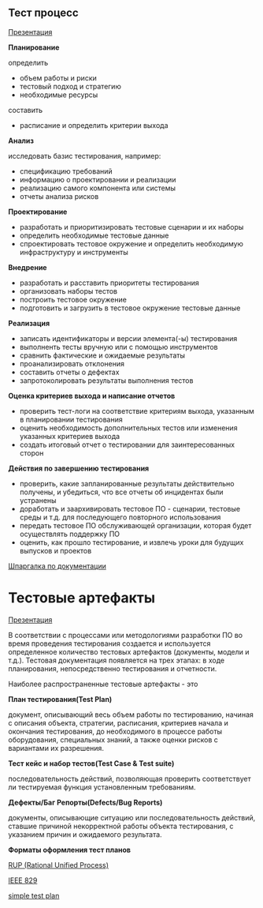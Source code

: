 ## Тест процесс
[Презентация](https://docs.google.com/presentation/d/17kZMyhhchqwJp07ASyfA5bsQ8rQeGOrd/edit?usp=sharing&ouid=116447005932578256378&rtpof=true&sd=true)

**Планирование**

определить
- объем работы и риски
- тестовый подход и стратегию
- необходимые ресурсы

составить
- расписание и определить критерии выхода

**Анализ**

исследовать базис тестирования, например:
- спецификацию требований
- информацию о проектировании и реализации
- реализацию самого компонента или системы
- отчеты анализа рисков

**Проектирование**

- разработать и приоритизировать тестовые сценарии и их наборы
- определить необходимые тестовые данные
- спроектировать тестовое окружение и определить необходимую инфраструктуру и инструменты

**Внедрение**

- разработать и расставить приоритеты тестирования
- организовать наборы тестов
- построить тестовое окружение
- подготовить и загрузить в тестовое окружение тестовые данные

**Реализация**

- записать идентификаторы и версии элемента(-ы) тестирования
- выполненть тесты вручную или с помощью инструментов
- сравнить фактические и ожидаемые результаты
- проанализировать отклонения
- составить отчеты о дефектах
- запротоколировать результаты выполнения тестов

**Оценка критериев выхода и написание отчетов**

- проверить тест-логи на соответствие критериям выхода, указанным в планировании тестирования
- оценить необходимость дополнительных тестов или изменения указанных критериев выхода
- создать итоговый отчет о тестировании для заинтересованных сторон

**Действия по завершению тестирования**

- проверить, какие запланированные результаты действительно получены, и убедиться, что все отчеты об инцидентах были устранены
- доработать и заархивировать тестовое ПО - сценарии, тестовые среды и т.д. для последующего повторного использования
- передать тестовое ПО обслуживающей организации, которая будет осуществлять поддержку ПО
- оценить, как прошло тестирование, и извлечь уроки для будущих выпусков и проектов

[Шпаргалка по документации](https://docs.google.com/spreadsheets/d/1DcGTD7NylJYRmuG2U-wiVlStt2Gwf5vl/edit?usp=sharing&ouid=116447005932578256378&rtpof=true&sd=true)

# Тестовые артефакты

[Презентация](https://docs.google.com/presentation/d/16SBaft7mBg5O39Uu3ABpytwvB_6FFSzb/edit?usp=sharing&ouid=116447005932578256378&rtpof=true&sd=true)

В соответствии с процессами или методологиями разработки ПО во время проведения тестирования создается и используется определенное количество тестовых артефактов (документы, модели и т.д.). Тестовая документация появляется на трех этапах: в ходе планирования, непосредственно тестирования и отчетности.

Наиболее распространенные тестовые артефакты - это

**План тестирования(Test Plan)**

документ, описывающий весь объем работы по тестированию, начиная с описания объекта, стратегии, расписания, критериев начала и окончания тестирования, до необходимого в процессе работы оборудования, специальных знаний, а также оценки рисков с вариантами их разрешения.

**Тест кейс и набор тестов(Test Case & Test suite)**

последовательность действий, позволяющая проверить соответствует ли тестируемая функция установленным требованиям.

**Дефекты/Баг Репорты(Defects/Bug Reports)**

документы, описывающие ситуацию или последовательность действий, ставшие причиной некорректной работы объекта тестирования, с указанием причин и ожидаемого результата.

**Форматы оформления тест планов**

[RUP (Rational Unified Process)](https://docs.google.com/document/d/1C95gRz-dTOsCfCTC9qdxQ0mXPQbbvR42/edit?usp=sharing&ouid=116447005932578256378&rtpof=true&sd=true)

[IEEE 829](https://drive.google.com/file/d/1UOQs5XH1AmQyY_8rfoKSzqsIjmkjaZOS/view?usp=sharing)

[simple test plan](https://docs.google.com/document/d/1ggm5fQdjBKPY3lCNGb9m_2hDz-HoajyC/edit?usp=sharing&ouid=116447005932578256378&rtpof=true&sd=true)
